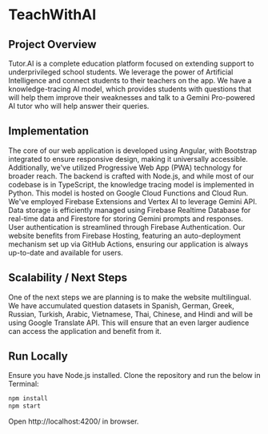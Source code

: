 # TeachWithAI

## Project Overview
Tutor.AI is a complete education platform focused on extending support to underprivileged school students. We leverage the power of Artificial Intelligence and connect students to their teachers on the app. We have a knowledge-tracing AI model, which provides students with questions that will help them improve their weaknesses and talk to a Gemini Pro-powered AI tutor who will help answer their queries.

## Implementation
The core of our web application is developed using Angular, with Bootstrap integrated to ensure responsive design, making it universally accessible. Additionally, we've utilized Progressive Web App (PWA) technology for broader reach. The backend is crafted with Node.js, and while most of our codebase is in TypeScript, the knowledge tracing model is implemented in Python. This model is hosted on Google Cloud Functions and Cloud Run. We've employed Firebase Extensions and Vertex AI to leverage Gemini API. Data storage is efficiently managed using Firebase Realtime Database for real-time data and Firestore for storing Gemini prompts and responses. User authentication is streamlined through Firebase Authentication. Our website benefits from Firebase Hosting, featuring an auto-deployment mechanism set up via GitHub Actions, ensuring our application is always up-to-date and available for users.

## Scalability / Next Steps
One of the next steps we are planning is to make the website multilingual. We have accumulated question datasets in Spanish, German, Greek, Russian, Turkish, Arabic, Vietnamese, Thai, Chinese, and Hindi and will be using Google Translate API. This will ensure that an even larger audience can access the application and benefit from it.

## Run Locally
Ensure you have Node.js installed. Clone the repository and run the below in Terminal:
```bash
npm install
npm start
```

Open http://localhost:4200/ in browser.

